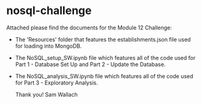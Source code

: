 # nosql-challenge

Attached please find the documents for the Module 12 Challenge:
  - The 'Resources' folder that features the establishments.json file used for loading into MongoDB.
  - The NoSQL_setup_SW.ipynb file which features all of the code used for Part 1 - Database Set Up and Part 2 - Update the Database.
  - The NoSQL_analysis_SW.ipynb file which features all of the code used for Part 3 - Exploratory Analysis.

    Thank you!
    Sam Wallach
